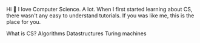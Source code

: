 Hi 👋 I love Computer Science. A lot. When I first started learning about CS, there wasn't any easy to understand tutorials. If you was like me, this is the place for you.

What is CS?
Algorithms
Datastructures
Turing machines
